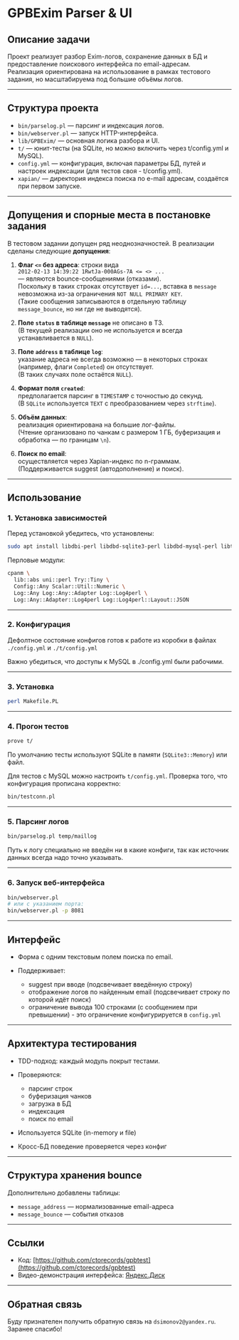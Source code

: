 # GPBExim Parser & UI

## Описание задачи

Проект реализует разбор Exim-логов, сохранение данных в БД и предоставление поискового интерфейса по email-адресам.  
Реализация ориентирована на использование в рамках тестового задания, но масштабируема под большие объёмы логов.

---

## Структура проекта

- `bin/parselog.pl` — парсинг и индексация логов.
- `bin/webserver.pl` — запуск HTTP-интерфейса.
- `lib/GPBExim/` — основная логика разбора и UI.
- `t/` — юнит-тесты (на SQLite, но можно включить через t/config.yml и MySQL).
- `config.yml` — конфигурация, включая параметры БД, путей и настроек индексации (для тестов своя - t/config.yml).
- `xapian/` — директория индекса поиска по e-mail адресам, создаётся при первом запуске.

---

## Допущения и спорные места в постановке задания

В тестовом задании допущен ряд неоднозначностей. В реализации сделаны следующие **допущения**:

1. **Флаг `<=` без адреса**: строки вида  
   `2012-02-13 14:39:22 1RwtJa-000AGs-7A <= <> ...`  
   — являются bounce-сообщениями (отказами).  
   Поскольку в таких строках отсутствует `id=...`, вставка в `message` невозможна из-за ограничения `NOT NULL PRIMARY KEY`.  
   (Такие сообщения записываются в отдельную таблицу `message_bounce`, но ни где не выводятся).

2. **Поле `status` в таблице `message`** не описано в ТЗ.  
   (В текущей реализации оно не используется и всегда устанавливается в `NULL`).

3. **Поле `address` в таблице `log`**:  
   указание адреса не всегда возможно — в некоторых строках (например, флаги `Completed`) он отсутствует.  
   (В таких случаях поле остаётся `NULL`).

4. **Формат поля `created`**:  
   предполагается парсинг в `TIMESTAMP` с точностью до секунд.  
   (В `SQLite` используется `TEXT` с преобразованием через `strftime`).

5. **Объём данных**:  
   реализация ориентирована на большие лог-файлы.  
   (Чтение организовано по чанкам с размером 1 ГБ, буферизация и обработка — по границам `\n`).

6. **Поиск по email**:  
   осуществляется через Xapian-индекс по n-граммам.  
   (Поддерживается suggest (автодополнение) и поиск).

---

## Использование

### 1. Установка зависимостей

Перед установкой убедитесь, что установлены:

```bash
sudo apt install libdbi-perl libdbd-sqlite3-perl libdbd-mysql-perl libtemplate-perl libhttp-message-perl libwww-perl libsearch-xapian-perl libxapian-dev libmysqlclient-dev

````

Перловые модули:

```bash
cpanm \
  lib::abs uni::perl Try::Tiny \
  Config::Any Scalar::Util::Numeric \
  Log::Any Log::Any::Adapter Log::Log4perl \
  Log::Any::Adapter::Log4perl Log::Log4perl::Layout::JSON

```

---

### 2. Конфигурация

Дефолтное состояние конфигов готов к работе из коробки в файлах `./config.yml` и `./t/config.yml`

Важно убедиться, что доступы к MySQL в ./config.yml были рабочими.

---

### 3. Установка

```bash
perl Makefile.PL
```

---

### 4. Прогон тестов

```bash
prove t/
```

По умолчанию тесты используют SQLite в памяти (`SQLite3::Memory`) или файл.

Для тестов с MySQL можно настроить `t/config.yml`. Проверка того, что конфигурация прописана корректно: 

```bash
bin/testconn.pl

````


---

### 5. Парсинг логов

```bash
bin/parselog.pl temp/maillog
```

Путь к логу специально не введён ни в какие конфиги, так как источник данных всегда надо точно указывать. 

---

### 6. Запуск веб-интерфейса

```bash
bin/webserver.pl
# или с указанием порта:
bin/webserver.pl -p 8081
```

---

## Интерфейс

* Форма с одним текстовым полем поиска по email.
* Поддерживает:

  * suggest при вводе (подсвечивает введённую строку)
  * отображение логов по найденным email (подсвечивает строку по которой идёт поиск)
  * ограничение вывода 100 строками (с сообщением при превышении) - это ограничение конфигурируется в `config.yml`

---

## Архитектура тестирования

* TDD-подход: каждый модуль покрыт тестами.
* Проверяются:

  * парсинг строк
  * буферизация чанков
  * загрузка в БД
  * индексация
  * поиск по email
* Используется SQLite (in-memory и file)
* Кросс-БД поведение проверяется через конфиг

---

## Структура хранения bounce

Дополнительно добавлены таблицы:

* `message_address` — нормализованные email-адреса
* `message_bounce` — события отказов

---

## Ссылки

* Код: [https://github.com/ctorecords/gpbtest](https://github.com/ctorecords/gpbtest)
* Видео-демонстрация интерфейса: [Яндекс.Диск](https://disk.yandex.ru/i/DbkGlt9ZH-eYSw)

---

## Обратная связь

Буду признателен получить обратную связь на `dsimonov2@yandex.ru`. Заранее спасибо!

